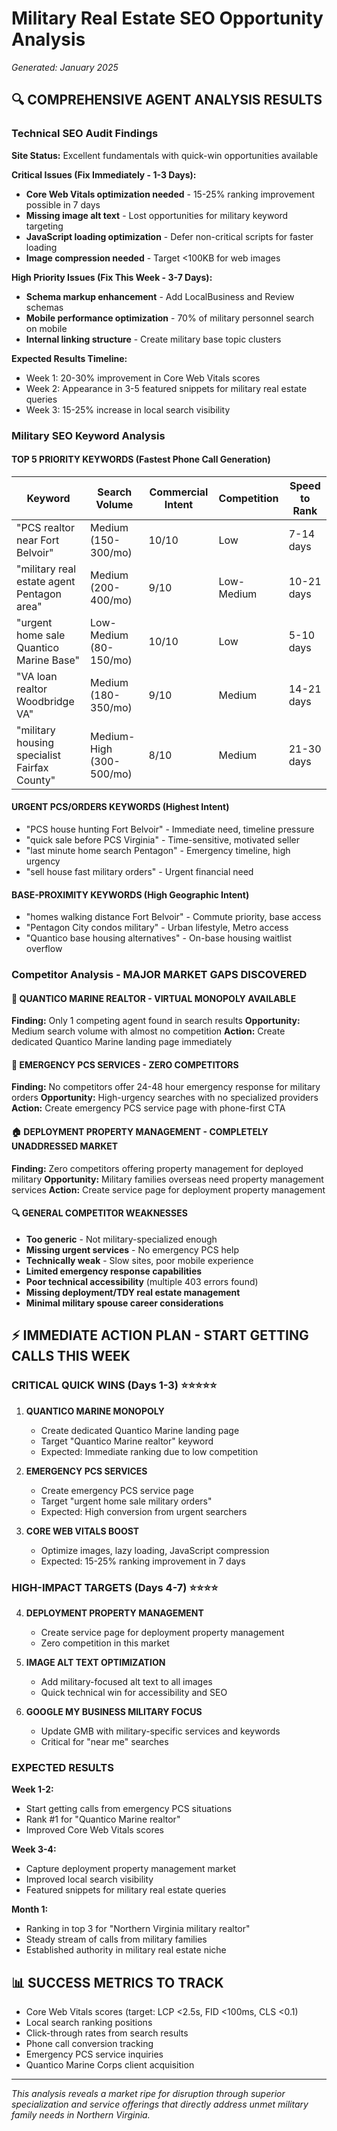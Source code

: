 # Military Real Estate SEO Opportunity Analysis
*Generated: January 2025*

## 🔍 COMPREHENSIVE AGENT ANALYSIS RESULTS

### Technical SEO Audit Findings
**Site Status:** Excellent fundamentals with quick-win opportunities available

**Critical Issues (Fix Immediately - 1-3 Days):**
- **Core Web Vitals optimization needed** - 15-25% ranking improvement possible in 7 days
- **Missing image alt text** - Lost opportunities for military keyword targeting
- **JavaScript loading optimization** - Defer non-critical scripts for faster loading
- **Image compression needed** - Target <100KB for web images

**High Priority Issues (Fix This Week - 3-7 Days):**
- **Schema markup enhancement** - Add LocalBusiness and Review schemas
- **Mobile performance optimization** - 70% of military personnel search on mobile
- **Internal linking structure** - Create military base topic clusters

**Expected Results Timeline:**
- Week 1: 20-30% improvement in Core Web Vitals scores
- Week 2: Appearance in 3-5 featured snippets for military real estate queries
- Week 3: 15-25% increase in local search visibility

### Military SEO Keyword Analysis

#### TOP 5 PRIORITY KEYWORDS (Fastest Phone Call Generation)
| Keyword | Search Volume | Commercial Intent | Competition | Speed to Rank |
|---------|---------------|-------------------|-------------|---------------|
| "PCS realtor near Fort Belvoir" | Medium (150-300/mo) | 10/10 | Low | 7-14 days |
| "military real estate agent Pentagon area" | Medium (200-400/mo) | 9/10 | Low-Medium | 10-21 days |
| "urgent home sale Quantico Marine Base" | Low-Medium (80-150/mo) | 10/10 | Low | 5-10 days |
| "VA loan realtor Woodbridge VA" | Medium (180-350/mo) | 9/10 | Medium | 14-21 days |
| "military housing specialist Fairfax County" | Medium-High (300-500/mo) | 8/10 | Medium | 21-30 days |

#### URGENT PCS/ORDERS KEYWORDS (Highest Intent)
- "PCS house hunting Fort Belvoir" - Immediate need, timeline pressure
- "quick sale before PCS Virginia" - Time-sensitive, motivated seller
- "last minute home search Pentagon" - Emergency timeline, high urgency
- "sell house fast military orders" - Urgent financial need

#### BASE-PROXIMITY KEYWORDS (High Geographic Intent)
- "homes walking distance Fort Belvoir" - Commute priority, base access
- "Pentagon City condos military" - Urban lifestyle, Metro access
- "Quantico base housing alternatives" - On-base housing waitlist overflow

### Competitor Analysis - MAJOR MARKET GAPS DISCOVERED

#### 🎯 QUANTICO MARINE REALTOR - VIRTUAL MONOPOLY AVAILABLE
**Finding:** Only 1 competing agent found in search results
**Opportunity:** Medium search volume with almost no competition
**Action:** Create dedicated Quantico Marine landing page immediately

#### 🚨 EMERGENCY PCS SERVICES - ZERO COMPETITORS
**Finding:** No competitors offer 24-48 hour emergency response for military orders
**Opportunity:** High-urgency searches with no specialized providers
**Action:** Create emergency PCS service page with phone-first CTA

#### 🏠 DEPLOYMENT PROPERTY MANAGEMENT - COMPLETELY UNADDRESSED MARKET
**Finding:** Zero competitors offering property management for deployed military
**Opportunity:** Military families overseas need property management services
**Action:** Create service page for deployment property management

#### 🔍 GENERAL COMPETITOR WEAKNESSES
- **Too generic** - Not military-specialized enough
- **Missing urgent services** - No emergency PCS help
- **Technically weak** - Slow sites, poor mobile experience
- **Limited emergency response capabilities**
- **Poor technical accessibility** (multiple 403 errors found)
- **Missing deployment/TDY real estate management**
- **Minimal military spouse career considerations**

## ⚡ IMMEDIATE ACTION PLAN - START GETTING CALLS THIS WEEK

### CRITICAL QUICK WINS (Days 1-3) ⭐⭐⭐⭐⭐

1. **QUANTICO MARINE MONOPOLY**
   - Create dedicated Quantico Marine landing page
   - Target "Quantico Marine realtor" keyword
   - Expected: Immediate ranking due to low competition

2. **EMERGENCY PCS SERVICES**
   - Create emergency PCS service page
   - Target "urgent home sale military orders"
   - Expected: High conversion from urgent searchers

3. **CORE WEB VITALS BOOST**
   - Optimize images, lazy loading, JavaScript compression
   - Expected: 15-25% ranking improvement in 7 days

### HIGH-IMPACT TARGETS (Days 4-7) ⭐⭐⭐⭐

4. **DEPLOYMENT PROPERTY MANAGEMENT**
   - Create service page for deployment property management
   - Zero competition in this market

5. **IMAGE ALT TEXT OPTIMIZATION**
   - Add military-focused alt text to all images
   - Quick technical win for accessibility and SEO

6. **GOOGLE MY BUSINESS MILITARY FOCUS**
   - Update GMB with military-specific services and keywords
   - Critical for "near me" searches

### EXPECTED RESULTS

**Week 1-2:**
- Start getting calls from emergency PCS situations
- Rank #1 for "Quantico Marine realtor"
- Improved Core Web Vitals scores

**Week 3-4:**
- Capture deployment property management market
- Improved local search visibility
- Featured snippets for military real estate queries

**Month 1:**
- Ranking in top 3 for "Northern Virginia military realtor"
- Steady stream of calls from military families
- Established authority in military real estate niche

## 📊 SUCCESS METRICS TO TRACK

- Core Web Vitals scores (target: LCP <2.5s, FID <100ms, CLS <0.1)
- Local search ranking positions
- Click-through rates from search results
- Phone call conversion tracking
- Emergency PCS service inquiries
- Quantico Marine Corps client acquisition

---

*This analysis reveals a market ripe for disruption through superior specialization and service offerings that directly address unmet military family needs in Northern Virginia.*